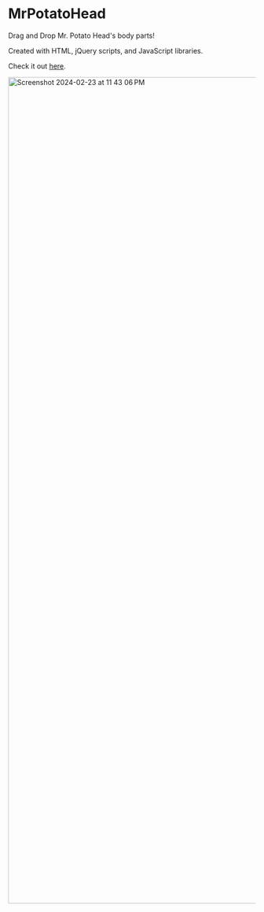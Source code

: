 # MrPotatoHead
Drag and Drop Mr. Potato Head's body parts! </br>

Created with HTML, jQuery scripts, and JavaScript libraries.

Check it out [here]([url](https://www.cs.ryerson.ca/~simemon/lab7/lab7prob1.html)).

<img width="1679" alt="Screenshot 2024-02-23 at 11 43 06 PM" src="https://github.com/SabaMemon/MrPotatoHead/assets/58344531/1ca8733d-de3d-4246-8001-f2f0138d5122">
